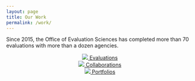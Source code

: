 ```yaml
---
layout: page
title: Our Work
permalink: /work/
---
```

Since 2015, the Office of Evaluation Sciences has completed more than 70 evaluations with more than a dozen agencies.
  <div class="page-guides">
  <center>
  <div class="usa-grid-full grid-row">
    <div class="graphic-list-item">
      <a class="graphic-list-link" href="{{ site.baseurl }}/evaluations/">
        <img src="{{ site.baseurl }}/assets/img/icons/evaluations-orange.png" class="display-block margin-x-auto square-15">
        Evaluations  
      </a>
    </div>
    <div class="graphic-list-item">
      <a class="graphic-list-link" href="{{ site.baseurl }}/collaborations">
        <img src="{{ site.baseurl }}/assets/img/icons/collaborations-orange.png" class="display-block margin-x-auto square-15">
        Collaborations  
      </a>
    </div>
    <div class="graphic-list-item">
      <a class="graphic-list-link" href="{{ site.baseurl }}/portfolios/">
        <img src="{{ site.baseurl }}/assets/img/icons/portfolios-orange.png" class="display-block margin-x-auto square-15">
        Portfolios  
      </a>
    </div>
   </div>
      </center>
  </div>
